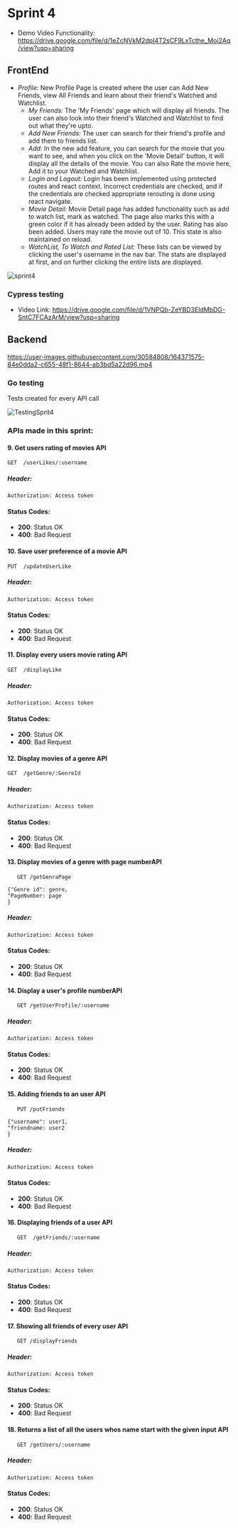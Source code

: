 # Sprint 4

- Demo Video Functionality: https://drive.google.com/file/d/1eZcNVkM2dpI4T2sCF9LxTcthe_Moi2Aq/view?usp=sharing

## FrontEnd

- _Profile:_ New Profile Page is created where the user can Add New Friends, view All Friends and learn about their friend's Watched and Watchlist.
  - _My Friends:_ The 'My Friends' page which will display all friends. The user can also look into their friend's Watched and Watchlist to find out what they're upto.
  - _Add New Friends:_ The user can search for their friend's profile and add them to friends list.
  - _Add:_ In the new add feature, you can search for the movie that you want to see, and when you click on the 'Movie Detail' button, it will display all the details of the movie. You can also Rate the movie here, Add it to your Watched and Watchlist.
  - _Login and Logout:_ Login has been implemented using protected routes and react context. Incorrect credentials are checked, and if the credentials are checked appropriate rerouting is done using react navigate.
  - _Movie Detail:_ Movie Detail page has added functionality such as add to watch list, mark as watched. The page also marks this with a green color if it has already been added by the user. Rating has also been added. Users may rate the movie out of 10. This state is also maintained on reload.
  - _WatchList, To Watch and Rated List:_ These lists can be viewed by clicking the user's username in the nav bar. The stats are displayed at first, and on further clicking the entire lists are displayed.

![sprint4](https://user-images.githubusercontent.com/30584808/164369143-bc361c92-3252-4bb1-8f5c-167217453084.gif)



### Cypress testing

- Video Link: https://drive.google.com/file/d/1VNPQb-ZeYBD3EldMbDG-SntC7FCAzArM/view?usp=sharing

## Backend


https://user-images.githubusercontent.com/30584808/164371575-84e0dda2-c655-48f1-8644-ab3bd5a22d96.mp4


### Go testing

Tests created for every API call

![TestingSprit4](https://user-images.githubusercontent.com/96463545/164143172-7347dca4-da40-4ae6-878b-1f2ba979ea67.gif)

### APIs made in this sprint:

#### 9. Get users rating of movies API

    GET  /userLikes/:username

##### Header:

    Authorization: Access token

#### Status Codes:

- **200**: Status OK
- **400**: Bad Request

#### 10. Save user preference of a movie API

    PUT  /updateUserLike

##### Header:

    Authorization: Access token

#### Status Codes:

- **200**: Status OK
- **400**: Bad Request

#### 11. Display every users movie rating API

    GET  /displayLike

##### Header:

    Authorization: Access token

#### Status Codes:

- **200**: Status OK
- **400**: Bad Request

#### 12. Display movies of a genre API

    GET  /getGenre/:GenreId

##### Header:

    Authorization: Access token

#### Status Codes:

- **200**: Status OK
- **400**: Bad Request

#### 13. Display movies of a genre with page numberAPI

```
   GET /getGenraPage
```

```
{"Genre id": genre,
"PageNumber: page
}
```

##### Header:

    Authorization: Access token

#### Status Codes:

- **200**: Status OK
- **400**: Bad Request

#### 14. Display a user's profile numberAPI

```
   GET /getUserProfile/:username
```

##### Header:

    Authorization: Access token

#### Status Codes:

- **200**: Status OK
- **400**: Bad Request

#### 15. Adding friends to an user API

```
   PUT /putFriends
```

```
{"username": user1,
"friendname: user2
}
```

##### Header:

    Authorization: Access token

#### Status Codes:

- **200**: Status OK
- **400**: Bad Request

#### 16. Displaying friends of a user API

```
   GET  /getFriends/:username
```

##### Header:

    Authorization: Access token

#### Status Codes:

- **200**: Status OK
- **400**: Bad Request

#### 17. Showing all friends of every user API

```
   GET /displayFriends
```

##### Header:

    Authorization: Access token

#### Status Codes:

- **200**: Status OK
- **400**: Bad Request

#### 18. Returns a list of all the users whos name start with the given input API

```
   GET /getUsers/:username
```

##### Header:

    Authorization: Access token

#### Status Codes:

- **200**: Status OK
- **400**: Bad Request
